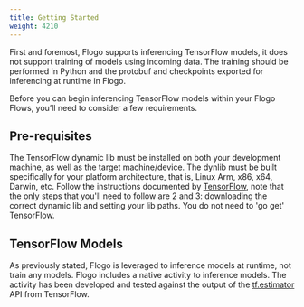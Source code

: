 ```yaml
---
title: Getting Started
weight: 4210
---
```


First and foremost, Flogo supports inferencing TensorFlow models, it does not support training of models using incoming data. The training should be performed in Python and the protobuf and checkpoints exported for inferencing at runtime in Flogo.

Before you can begin inferencing TensorFlow models within your Flogo Flows, you’ll need to consider a few requirements.

## Pre-requisites

The TensorFlow dynamic lib must be installed on both your development machine, as well as the target machine/device. The dynlib must be built specifically for your platform architecture, that is, Linux Arm, x86, x64, Darwin, etc. Follow the instructions documented by [TensorFlow](https://www.tensorflow.org/install/install_go), note that the only steps that you'll need to follow are 2 and 3: downloading the correct dynamic lib and setting your lib paths. You do not need to 'go get' TensorFlow.

## TensorFlow Models
As previously stated, Flogo is leveraged to inference models at runtime, not train any models. Flogo includes a native activity to inference models. The activity has been developed and tested against the output of the [tf.estimator](https://www.tensorflow.org/api_docs/python/tf/estimator) API from TensorFlow.